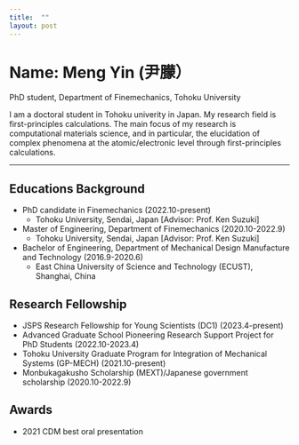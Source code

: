 ```yaml
---
title:  ""
layout: post
---
```

# Name: Meng Yin (尹朦）
PhD student, Department of Finemechanics, Tohoku University

I am a doctoral student in Tohoku univerity in Japan. My research field is first-principles calculations.
The main focus of my research is computational materials science, and in particular, the elucidation of complex phenomena at the atomic/electronic level through first-principles calculations.

---

## Educations Background
* PhD candidate in Finemechanics (2022.10-present)
   * Tohoku University, Sendai, Japan [Advisor: Prof. Ken Suzuki]
* Master of Engineering, Department of Finemechanics (2020.10-2022.9)
   * Tohoku University, Sendai, Japan [Advisor: Prof. Ken Suzuki]
* Bachelor of Engineering, Department of Mechanical Design Manufacture and Technology (2016.9-2020.6)
   * East China University of Science and Technology (ECUST), Shanghai, China

## Research Fellowship
* JSPS Research Fellowship for Young Scientists (DC1) (2023.4-present)
* Advanced Graduate School Pioneering Research Support Project for PhD Students (2022.10-2023.4)
* Tohoku University Graduate Program for Integration of Mechanical Systems (GP-MECH) (2021.10-present)
* Monbukagakusho Scholarship (MEXT)/Japanese government scholarship (2020.10-2022.9)

## Awards
* 2021 CDM best oral presentation






